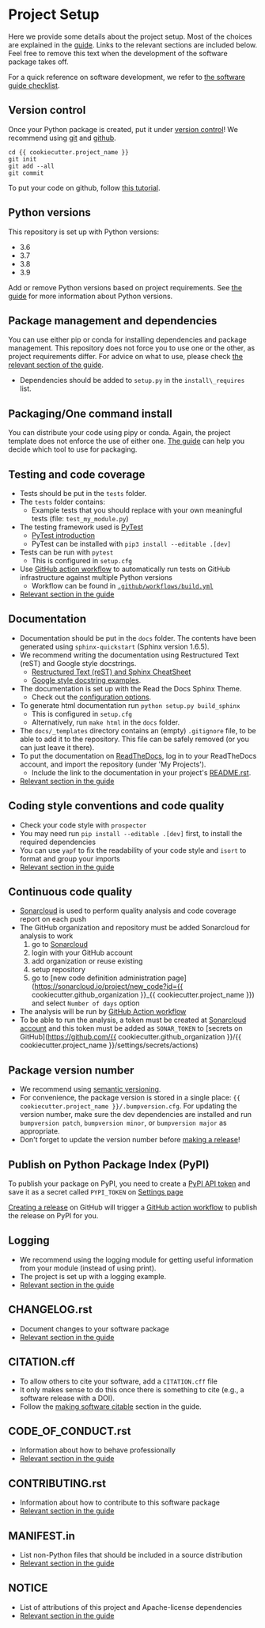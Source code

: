 # Project Setup

Here we provide some details about the project setup. Most of the choices are explained in the
[guide](https://guide.esciencecenter.nl). Links to the relevant sections are included below. Feel free to remove this
text when the development of the software package takes off.

For a quick reference on software development, we refer to [the software guide
checklist](https://guide.esciencecenter.nl/#/best_practices/checklist).

## Version control

Once your Python package is created, put it under [version
control](https://guide.esciencecenter.nl/#/best_practices/version_control)! We recommend using
[git](http://git-scm.com/) and [github](https://github.com/).

```shell
cd {{ cookiecutter.project_name }}
git init
git add --all
git commit
```

To put your code on github, follow [this
tutorial](https://help.github.com/articles/adding-an-existing-project-to-github-using-the-command-line/).

## Python versions

This repository is set up with Python versions:

- 3.6
- 3.7
- 3.8
- 3.9

Add or remove Python versions based on project requirements. See [the
guide](https://guide.esciencecenter.nl/#/best_practices/language_guides/python) for more information about Python
versions.

## Package management and dependencies

You can use either pip or conda for installing dependencies and package management. This repository does not force you
to use one or the other, as project requirements differ. For advice on what to use, please check [the relevant section
of the
guide](https://guide.esciencecenter.nl/#/best_practices/language_guides/python?id=dependencies-and-package-management).

- Dependencies should be added to `setup.py` in the `install\_requires` list.

## Packaging/One command install

You can distribute your code using pipy or conda. Again, the project template does not enforce the use of either one.
[The guide](https://guide.esciencecenter.nl/#/best_practices/language_guides/python?id=building-and-packaging-code) can
help you decide which tool to use for packaging.

## Testing and code coverage

- Tests should be put in the `tests` folder.
- The `tests` folder contains:
  - Example tests that you should replace with your own meaningful tests (file: `test_my_module.py`)
- The testing framework used is [PyTest](https://pytest.org)
  - [PyTest introduction](http://pythontesting.net/framework/pytest/pytest-introduction/)
  - PyTest can be installed with `pip3 install --editable .[dev]`
- Tests can be run with `pytest`
  - This is configured in `setup.cfg`
- Use [GitHub action workflow](https://docs.github.com/en/actions) to automatically run tests on GitHub infrastructure against multiple Python versions
  - Workflow can be found in [`.github/workflows/build.yml`](.github/workflows/build.yml)
- [Relevant section in the guide](https://guide.esciencecenter.nl/#/best_practices/language_guides/python?id=testing)

## Documentation

- Documentation should be put in the `docs` folder. The contents have been generated using `sphinx-quickstart` (Sphinx version 1.6.5).
- We recommend writing the documentation using Restructured Text (reST) and Google style docstrings.
  - [Restructured Text (reST) and Sphinx CheatSheet](http://openalea.gforge.inria.fr/doc/openalea/doc/_build/html/source/sphinx/rest_syntax.html)
  - [Google style docstring examples](http://sphinxcontrib-napoleon.readthedocs.io/en/latest/example_google.html).
- The documentation is set up with the Read the Docs Sphinx Theme.
  - Check out the [configuration options](https://sphinx-rtd-theme.readthedocs.io/en/latest/).
- To generate html documentation run `python setup.py build_sphinx`
  - This is configured in `setup.cfg`
  - Alternatively, run `make html` in the `docs` folder.
- The `docs/_templates` directory contains an (empty) `.gitignore` file, to be able to add it to the repository. This
  file can be safely removed (or you can just leave it there).
- To put the documentation on [ReadTheDocs](https://readthedocs.org), log in to your ReadTheDocs account, and import
  the repository (under 'My Projects').
  - Include the link to the documentation in your project's [README.rst](README.rst).
- [Relevant section in the guide](https://guide.esciencecenter.nl/#/best_practices/language_guides/python?id=writingdocumentation)

## Coding style conventions and code quality

- Check your code style with `prospector`
- You may need run `pip install --editable .[dev]` first, to install the required dependencies
- You can use `yapf` to fix the readability of your code style and `isort` to format and group your imports
- [Relevant section in the guide](https://guide.esciencecenter.nl/#/best_practices/language_guides/python?id=coding-style-conventions)

## Continuous code quality

- [Sonarcloud](https://sonarcloud.io/) is used to perform quality analysis and code coverage report on each push
- The GitHub organization and repository must be added Sonarcloud for analysis to work
  1. go to [Sonarcloud](https://sonarcloud.io/projects/create)
  2. login with your GitHub account
  3. add organization or reuse existing
  4. setup repository
  5. go to [new code definition administration page](https://sonarcloud.io/project/new_code?id={{ cookiecutter.github_organization }}_{{ cookiecutter.project_name }}) and select `Number of days` option
- The analysis will be run by [GitHub Action workflow](.github/workflows/quality.yml)
- To be able to run the analysis, a token must be created at [Sonarcloud account](https://sonarcloud.io/account/security/) and this token must be added as `SONAR_TOKEN` to [secrets on GitHub](https://github.com/{{ cookiecutter.github_organization }}/{{ cookiecutter.project_name }}/settings/secrets/actions)

## Package version number

- We recommend using [semantic versioning](https://guide.esciencecenter.nl/#/best_practices/releases?id=semantic-versioning).
- For convenience, the package version is stored in a single place: `{{ cookiecutter.project_name }}/.bumpversion.cfg`.
  For updating the version number, make sure the dev dependencies are installed and run `bumpversion patch`,
  `bumpversion minor`, or `bumpversion major` as appropriate.
- Don't forget to update the version number before [making a release](https://guide.esciencecenter.nl/#/best_practices/releases)!

## Publish on Python Package Index (PyPI)

To publish your package on PyPI, you need to create a [PyPI API token](https://pypi.org/help#apitoken) and
save it as a secret called `PYPI_TOKEN` on [Settings page]({{cookiecutter.repository}}/settings/secrets/actions)

[Creating a release]({{cookiecutter.repository}}/releases/new) on GitHub will trigger a [GitHub action workflow](.github/workflows/pypi.yml) to publish the release on PyPI for you.

## Logging

- We recommend using the logging module for getting useful information from your module (instead of using print).
- The project is set up with a logging example.
- [Relevant section in the guide](https://guide.esciencecenter.nl/#/best_practices/language_guides/python?id=logging)

## CHANGELOG.rst

- Document changes to your software package
- [Relevant section in the guide](https://guide.esciencecenter.nl/#/best_practices/releases?id=changelogmd)

## CITATION.cff

- To allow others to cite your software, add a `CITATION.cff` file
- It only makes sense to do this once there is something to cite (e.g., a software release with a DOI).
- Follow the [making software citable](https://guide.esciencecenter.nl/#/citable_software/making_software_citable) section in the guide.

## CODE\_OF\_CONDUCT.rst

- Information about how to behave professionally
- [Relevant section in the guide](https://guide.esciencecenter.nl/#/best_practices/documentation?id=code-of-conduct)

## CONTRIBUTING.rst

- Information about how to contribute to this software package
- [Relevant section in the guide](https://guide.esciencecenter.nl/#/best_practices/documentation?id=contribution-guidelines)

## MANIFEST.in

- List non-Python files that should be included in a source distribution
- [Relevant section in the guide](https://guide.esciencecenter.nl/#/best_practices/language_guides/python?id=building-and-packaging-code)

## NOTICE

- List of attributions of this project and Apache-license dependencies
- [Relevant section in the guide](https://guide.esciencecenter.nl/#/best_practices/licensing?id=notice)
